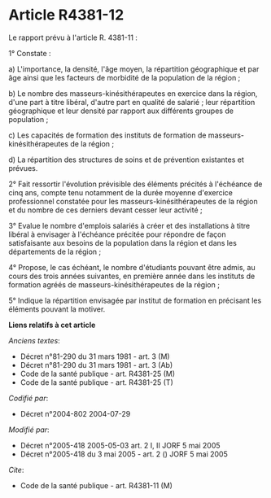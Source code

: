 # Article R4381-12

Le rapport prévu à l'article R. 4381-11 :

1° Constate :

a) L'importance, la densité, l'âge moyen, la répartition géographique et par âge ainsi que les facteurs de morbidité de la
population de la région ;

b) Le nombre des masseurs-kinésithérapeutes en exercice dans la région, d'une part à titre libéral, d'autre part en qualité
de salarié ; leur répartition géographique et leur densité par rapport aux différents groupes de population ;

c) Les capacités de formation des instituts de formation de masseurs-kinésithérapeutes de la région ;

d) La répartition des structures de soins et de prévention existantes et prévues.

2° Fait ressortir l'évolution prévisible des éléments précités à l'échéance de cinq ans, compte tenu notamment de la durée
moyenne d'exercice professionnel constatée pour les masseurs-kinésithérapeutes de la région et du nombre de ces derniers
devant cesser leur activité ;

3° Evalue le nombre d'emplois salariés à créer et des installations à titre libéral à envisager à l'échéance précitée pour
répondre de façon satisfaisante aux besoins de la population dans la région et dans les départements de la région ;

4° Propose, le cas échéant, le nombre d'étudiants pouvant être admis, au cours des trois années suivantes, en première année
dans les instituts de formation agréés de masseurs-kinésithérapeutes de la région ;

5° Indique la répartition envisagée par institut de formation en précisant les éléments pouvant la motiver.

**Liens relatifs à cet article**

_Anciens textes_:

  - Décret n°81-290 du 31 mars 1981 - art. 3 (M)
  - Décret n°81-290 du 31 mars 1981 - art. 3 (Ab)
  - Code de la santé publique - art. R4381-25 (M)
  - Code de la santé publique - art. R4381-25 (T)

_Codifié par_:

  - Décret n°2004-802 2004-07-29

_Modifié par_:

  - Décret n°2005-418 2005-05-03 art. 2 I, II JORF 5 mai 2005
  - Décret n°2005-418 du 3 mai 2005 - art. 2 () JORF 5 mai 2005

_Cite_:

  - Code de la santé publique - art. R4381-11 (M)
